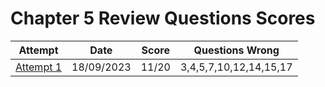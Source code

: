 #  Chapter 5 Review Questions Scores

| Attempt| Date | Score | Questions Wrong |
| -------|----- |------| ----------------|
| [Attempt 1](/src/review_questions/chapter_5/attempt_1/)      | 18/09/2023| 11/20 | 3,4,5,7,10,12,14,15,17 |
